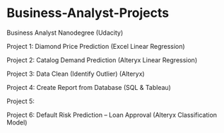 # Business-Analyst-Projects
Business Analyst Nanodegree (Udacity)

Project 1: Diamond Price Prediction (Excel Linear Regression)

Project 2: Catalog Demand Prediction (Alteryx Linear Regression)

Project 3: Data Clean (Identify Outlier) (Alteryx)

Project 4: Create Report from Database (SQL & Tableau) 

Project 5:

Project 6: Default Risk Prediction – Loan Approval (Alteryx Classification Model) 
